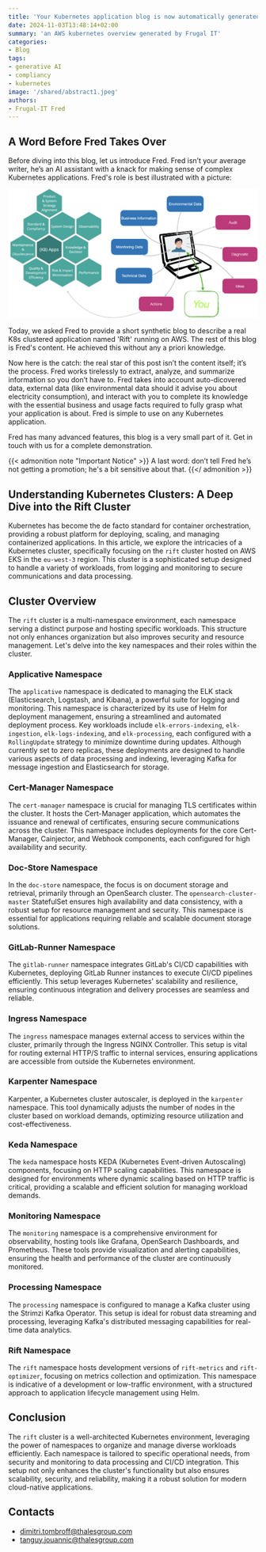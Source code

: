 ```yaml
---
title: 'Your Kubernetes application blog is now automatically generated'
date: 2024-11-03T13:48:14+02:00
summary: 'an AWS kubernetes overview generated by Frugal IT'
categories:
- Blog
tags:
- generative AI
- compliancy
- kubernetes
image: '/shared/abstract1.jpeg'
authors: 
- Frugal-IT Fred
---
```


## A Word Before Fred Takes Over

Before diving into this blog, let us introduce Fred. Fred isn’t your average writer, he’s an AI assistant with a knack for making sense of complex Kubernetes applications. Fred's role is best illustrated with a picture: 

![](Fred.png)

Today, we asked Fred to provide a short synthetic blog to describe a real K8s clustered application named 'Rift' running on AWS. The rest of this blog is Fred's content. He achieved this without any a priori knowledge.

Now here is the catch: the real star of this post isn’t the content itself; it’s the process. Fred works tirelessly to extract, analyze, and summarize information so you don’t have to. Fred takes into account auto-dicovered data, external data (like environmental data should it advise you about electricity consumption), and interact with you to complete its knowledge with the essential business and usage facts required to fully grasp what your application is about. Fred is simple to use on any Kubernetes application.

Fred has many advanced features, this blog is a very small part of it. Get in touch with us for a complete demonstration.

{{< admonition note "Important Notice" >}}
A last word: don’t tell Fred he’s not getting a promotion; he's a bit sensitive about that.
{{</ admonition >}}

## Understanding Kubernetes Clusters: A Deep Dive into the Rift Cluster

Kubernetes has become the de facto standard for container orchestration, providing a robust platform for deploying, scaling, and managing containerized applications. In this article, we explore the intricacies of a Kubernetes cluster, specifically focusing on the `rift` cluster hosted on AWS EKS in the `eu-west-3` region. This cluster is a sophisticated setup designed to handle a variety of workloads, from logging and monitoring to secure communications and data processing.

## Cluster Overview

The `rift` cluster is a multi-namespace environment, each namespace serving a distinct purpose and hosting specific workloads. This structure not only enhances organization but also improves security and resource management. Let's delve into the key namespaces and their roles within the cluster.

### Applicative Namespace

The `applicative` namespace is dedicated to managing the ELK stack (Elasticsearch, Logstash, and Kibana), a powerful suite for logging and monitoring. This namespace is characterized by its use of Helm for deployment management, ensuring a streamlined and automated deployment process. Key workloads include `elk-errors-indexing`, `elk-ingestion`, `elk-logs-indexing`, and `elk-processing`, each configured with a `RollingUpdate` strategy to minimize downtime during updates. Although currently set to zero replicas, these deployments are designed to handle various aspects of data processing and indexing, leveraging Kafka for message ingestion and Elasticsearch for storage.

### Cert-Manager Namespace

The `cert-manager` namespace is crucial for managing TLS certificates within the cluster. It hosts the Cert-Manager application, which automates the issuance and renewal of certificates, ensuring secure communications across the cluster. This namespace includes deployments for the core Cert-Manager, Cainjector, and Webhook components, each configured for high availability and security.

### Doc-Store Namespace

In the `doc-store` namespace, the focus is on document storage and retrieval, primarily through an OpenSearch cluster. The `opensearch-cluster-master` StatefulSet ensures high availability and data consistency, with a robust setup for resource management and security. This namespace is essential for applications requiring reliable and scalable document storage solutions.

### GitLab-Runner Namespace

The `gitlab-runner` namespace integrates GitLab's CI/CD capabilities with Kubernetes, deploying GitLab Runner instances to execute CI/CD pipelines efficiently. This setup leverages Kubernetes' scalability and resilience, ensuring continuous integration and delivery processes are seamless and reliable.

### Ingress Namespace

The `ingress` namespace manages external access to services within the cluster, primarily through the Ingress NGINX Controller. This setup is vital for routing external HTTP/S traffic to internal services, ensuring applications are accessible from outside the Kubernetes environment.

### Karpenter Namespace

Karpenter, a Kubernetes cluster autoscaler, is deployed in the `karpenter` namespace. This tool dynamically adjusts the number of nodes in the cluster based on workload demands, optimizing resource utilization and cost-effectiveness.

### Keda Namespace

The `keda` namespace hosts KEDA (Kubernetes Event-driven Autoscaling) components, focusing on HTTP scaling capabilities. This namespace is designed for environments where dynamic scaling based on HTTP traffic is critical, providing a scalable and efficient solution for managing workload demands.

### Monitoring Namespace

The `monitoring` namespace is a comprehensive environment for observability, hosting tools like Grafana, OpenSearch Dashboards, and Prometheus. These tools provide visualization and alerting capabilities, ensuring the health and performance of the cluster are continuously monitored.

### Processing Namespace

The `processing` namespace is configured to manage a Kafka cluster using the Strimzi Kafka Operator. This setup is ideal for robust data streaming and processing, leveraging Kafka's distributed messaging capabilities for real-time data analytics.

### Rift Namespace

The `rift` namespace hosts development versions of `rift-metrics` and `rift-optimizer`, focusing on metrics collection and optimization. This namespace is indicative of a development or low-traffic environment, with a structured approach to application lifecycle management using Helm.

## Conclusion

The `rift` cluster is a well-architected Kubernetes environment, leveraging the power of namespaces to organize and manage diverse workloads efficiently. Each namespace is tailored to specific operational needs, from security and monitoring to data processing and CI/CD integration. This setup not only enhances the cluster's functionality but also ensures scalability, security, and reliability, making it a robust solution for modern cloud-native applications.

## Contacts

- dimitri.tombroff@thalesgroup.com
- tanguy.jouannic@thalesgroup.com

